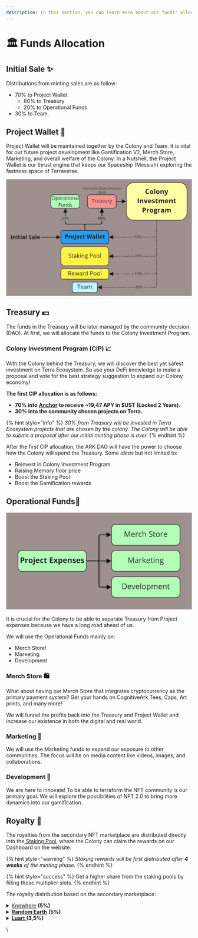 ```yaml
---
description: In this section, you can learn more about our funds' allocation.
---
```


# 🏛 Funds Allocation

## Initial Sale ✨

Distributions from minting sales are as follow:

* 70% to Project Wallet.
  * 80% to Treasury
  * 20% to Operational Funds
* 30% to Team.

## Project Wallet 🚀

Project Wallet will be maintained together by the Colony and Team. It is vital for our future project development like Gamification V2, Merch Store, Marketing, and overall welfare of the Colony. In a Nutshell, the Project Wallet is our thrust engine that keeps our Spaceship (Messiah) exploring the fastness space of Terraverse.

![](<../.gitbook/assets/Finance - Project Walletv2.jpg>)

## Treasury 💵

The funds in the Treasury will be later managed by the community decision (DAO). At first, we will allocate the funds to the Colony Investment Program.

### Colony Investment Program (CIP) 📈

With the Colony behind the Treasury, we will discover the best yet safest investment on Terra Ecosystem. So use your DeFi knowledge to make a proposal and vote for the best strategy suggestion to expand our Colony economy!

**The first CIP allocation is as follows:**

* **70% into** [**Anchor**](https://app.anchorprotocol.com/earn) **to receive \~19,47 APY in $UST (Locked 2 Years).**
* **30% into the community chosen projects on Terra.**

{% hint style="info" %}
_30% from Treasury will be invested in Terra Ecosystem projects that are chosen by the colony. The Colony will be able to submit a proposal after our initial minting phase is over._
{% endhint %}

After the first CIP allocation, the ARK DAO will have the power to choose how the Colony will spend the Treasury. Some _ideas_ but not limited to:

* Reinvest in Colony Investment Program
* Raising Memory floor price
* Boost the Staking Pool
* Boost the Gamification rewards

## Operational Funds💼

![](<../.gitbook/assets/Finance - DOCS ALLOCATION A 3.jpg>)

It is crucial for the Colony to be able to separate Treasury from Project expenses because we have a long road ahead of us.

We will use the Operational Funds mainly on:&#x20;

* Merch Store!
* Marketing
* Development

### Merch Store 🛍️

What about having our Merch Store that integrates cryptocurrency as the primary payment system? Get your hands on CognitiveArk Tees, Caps, Art prints, and many more!&#x20;

We will funnel the profits back into the Treasury and Project Wallet and increase our existence in both the digital and real world.

### Marketing 📡

We will use the Marketing funds to expand our exposure to other communities. The focus will be on media content like videos, images, and collaborations.

### Development 🧰

We are here to innovate! To be able to terraform the NFT community is our primary goal. We will explore the possibilities of NFT 2.0 to bring more dynamics into our gamification.

## Royalty 🧾

The royalties from the secondary NFT marketplace are distributed directly into the[ Staking Pool](../lets-terraform-the-nft-culture/tokenomics.md#staking-pool-distribution), where the Colony can claim the rewards on our Dashboard on the website.

{% hint style="warning" %}
_Staking rewards will be first distributed after **4 weeks** of the minting phase._
{% endhint %}

{% hint style="success" %}
Get a higher share from the staking pools by filling those multiplier slots.&#x20;
{% endhint %}

The royalty distribution based on the secondary marketplace:

<details>

<summary><a href="https://knowhere.art">Knowhere</a> <strong>(5%)</strong></summary>

* 4,5% to Project Wallet
* 0,5% to Team

</details>

<details>

<summary><strong></strong><a href="https://randomearth.io/home"><strong>Random Earth</strong></a> <strong>(5%)</strong></summary>

* 4,5% to Project Wallet
* 0,5% to Team

</details>

<details>

<summary><strong></strong><a href="https://marketplace.luart.io"><strong>Luart</strong> </a><strong>(3,5%)</strong></summary>

* 3,15% to Project Wallet
* 0,35% to Team

</details>

\



